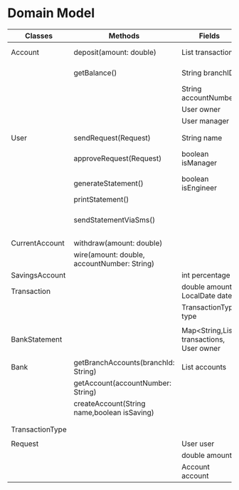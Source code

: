 
# Domain Model

| Classes         | Methods                                     | Fields                                                | Scenario                                | Output                     |
|-----------------|---------------------------------------------|-------------------------------------------------------|-----------------------------------------|----------------------------|
| Account         | deposit(amount: double)                     | List<Transaction> transactions                        | deposit funds                           | prints message             |
|                 | getBalance()                                | String branchID                                       | get current balance                     | double balance             |
|                 |                                             | String accountNumber                                  |                                         |                            |
|                 |                                             | User owner                                            |                                         |                            |
|                 |                                             | User manager                                          |                                         |                            |
|                 |                                             |                                                       |                                         |                            |
|                 |                                             |                                                       |                                         |                            |
| User            | sendRequest(Request)                        | String name                                           |                                         |                            |
|                 | approveRequest(Request)                     | boolean isManager                                     | true if approved, false if not approved | boolean                    |
|                 | generateStatement()                         | boolean isEngineer                                    | generate bank statement                 |                            |
|                 | printStatement()                            |                                                       | printsStatement                         |                            |
|                 | sendStatementViaSms()                       |                                                       | sends statement using Twilio            |                            |
|                 |                                             |                                                       |                                         |                            |
| CurrentAccount  | withdraw(amount: double)                    |                                                       | withdraw funds                          |                            |
|                 | wire(amount: double, accountNumber: String) |                                                       | wires funds                             |                            |
| SavingsAccount  |                                             | int percentage                                        |                                         |                            |
| Transaction     |                                             | double amount, LocalDate date                         |                                         |                            |
|                 |                                             | TransactionType type                                  |                                         |                            |
|                 |                                             |                                                       |                                         |                            |
| BankStatement   |                                             | Map<String,List<Transaction> transactions, User owner |                                         | String formatted statement |
|                 |                                             |                                                       |                                         |                            |
| Bank            | getBranchAccounts(branchId: String)         | List<Account> accounts                                | get all accounts associated with        | List<Account> accounts     |
|                 | getAccount(accountNumber: String)           |                                                       | get account by account ID               | Account object             |
|                 | createAccount(String name,boolean isSaving) |                                                       | creates account                         |                            |
|                 |                                             |                                                       |                                         |                            |
|                 |                                             |                                                       |                                         |                            |
| TransactionType |                                             |                                                       |                                         |                            |
|                 |                                             |                                                       |                                         |                            |
| Request         |                                             | User user                                             |                                         |                            |
|                 |                                             | double amount                                         |                                         |                            |
|                 |                                             | Account account                                       |                                         |                            |

